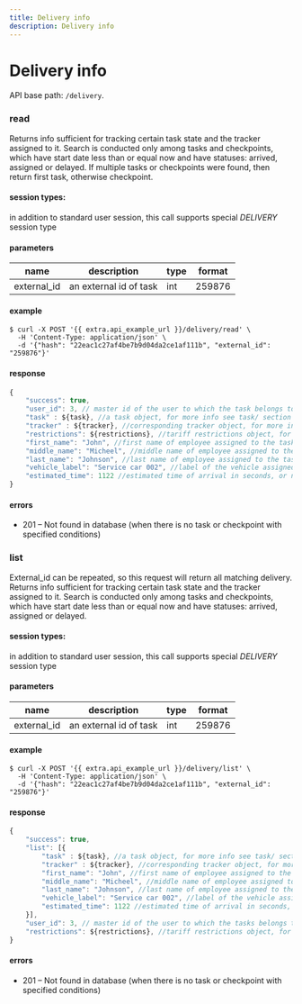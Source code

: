 ```yaml
---
title: Delivery info
description: Delivery info
---
```


# Delivery info

API base path: `/delivery`.

### read

Returns info sufficient for tracking certain task state and the tracker assigned to it.
Search is conducted only among tasks and checkpoints, which have start date less than or equal now and have statuses:
arrived, assigned or delayed.
If multiple tasks or checkpoints were found, then return first task, otherwise checkpoint. 

#### session types:

in addition to standard user session, this call supports special *DELIVERY* session type

#### parameters

|name |description |type |format |
|--- |--- |--- |--- |
| external_id | an external id of task | int | 259876 |

#### example

```abap
$ curl -X POST '{{ extra.api_example_url }}/delivery/read' \
  -H 'Content-Type: application/json' \ 
  -d '{"hash": "22eac1c27af4be7b9d04da2ce1af111b", "external_id": "259876"}' 
```

#### response

```js
{
    "success": true,
    "user_id": 3, // master id of the user to which the task belongs to
    "task" : ${task}, //a task object, for more info see task/ section
    "tracker" : ${tracker}, //corresponding tracker object, for more info see tracker/ section
    "restrictions": ${restrictions}, //tariff restrictions object, for more info see user/get_tariff_restrictions 
    "first_name": "John", //first name of employee assigned to the task, or null if missing
    "middle_name": "Micheel", //middle name of employee assigned to the task, or null if missing
    "last_name": "Johnson", //last name of employee assigned to the task, or null if missing
    "vehicle_label": "Service car 002", //label of the vehicle assigned to the task, or null if missing
    "estimated_time": 1122 //estimated time of arrival in seconds, or null if unavailable
}
```
 
#### errors

*   201 – Not found in database (when there is no task or checkpoint with specified conditions)

### list

External_id can be repeated, so this request will return all matching delivery. Returns info sufficient for tracking certain task state and the tracker assigned to it. 
Search is conducted only among tasks and checkpoints, which have start date less than or equal now and have statuses:
arrived, assigned or delayed. 

#### session types:

in addition to standard user session, this call supports special *DELIVERY* session type

#### parameters

|name|description|type|format|
|--- |--- |--- |--- |
| external_id | an external id of task | int | 259876 |

#### example

```abap
$ curl -X POST '{{ extra.api_example_url }}/delivery/list' \
  -H 'Content-Type: application/json' \ 
  -d '{"hash": "22eac1c27af4be7b9d04da2ce1af111b", "external_id": "259876"}' 
```

#### response

```js
{
    "success": true,
    "list": [{
        "task" : ${task}, //a task object, for more info see task/ section
        "tracker" : ${tracker}, //corresponding tracker object, for more info see tracker/ section
        "first_name": "John", //first name of employee assigned to the task, or null if missing
        "middle_name": "Micheel", //middle name of employee assigned to the task, or null if missing
        "last_name": "Johnson", //last name of employee assigned to the task, or null if missing
        "vehicle_label": "Service car 002", //label of the vehicle assigned to the task, or null if missing
        "estimated_time": 1122 //estimated time of arrival in seconds, or null if unavailable
    }],
    "user_id": 3, // master id of the user to which the tasks belongs to
    "restrictions": ${restrictions}, //tariff restrictions object, for more info see user/get_tariff_restrictions 
}
```

#### errors

*   201 – Not found in database (when there is no task or checkpoint with specified conditions)
